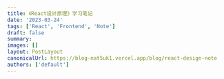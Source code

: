 ```yaml
---
title: 《React设计原理》学习笔记
date: '2023-03-24'
tags: ['React', 'Frontend', 'Note']
draft: false
summary:
images: []
layout: PostLayout
canonicalUrl: https://blog-nat5uk1.vercel.app/blog/react-design-note
authors: ['default']
---
```


